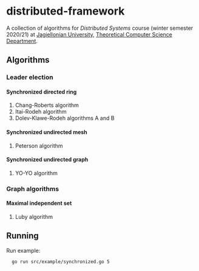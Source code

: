 # distributed-framework
A collection of algorithms for _Distributed Systems_ course (winter semester 2020/21) at [Jagiellonian University](https://uj.edu.pl), [Theoretical Computer Science Department](https://tcs.uj.edu.pl).

## Algorithms

### Leader election

#### Synchronized directed ring
1. Chang-Roberts algorithm
2. Itai-Rodeh algorithm
3. Dolev-Klawe-Rodeh algorithms A and B

#### Synchronized undirected mesh
1. Peterson algorithm

#### Synchronized undirected graph
1. YO-YO algorithm

### Graph algorithms

#### Maximal independent set
1. Luby algorithm

## Running

Run example:
```bash
  go run src/example/synchronized.go 5
```
